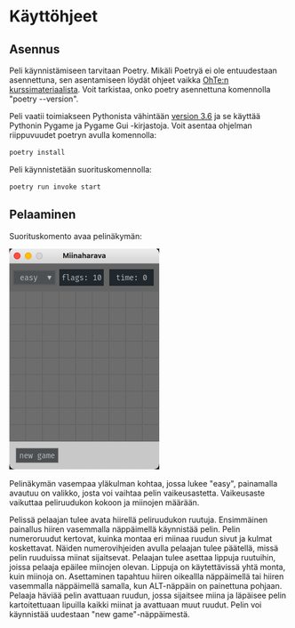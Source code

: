 
# Käyttöhjeet
## Asennus
Peli käynnistämiseen tarvitaan Poetry. Mikäli Poetryä ei ole entuudestaan asennettuna, sen asentamiseen löydät ohjeet vaikka [OhTe:n kurssimateriaalista](https://ohjelmistotekniikka-hy.github.io/python/poetry). Voit tarkistaa, onko poetry asennettuna komennolla "poetry --version".

Peli vaatii toimiakseen Pythonista vähintään [version 3.6](https://www.python.org/downloads/) ja se käyttää Pythonin Pygame ja Pygame Gui -kirjastoja. Voit asentaa ohjelman riippuvuudet poetryn avulla komennolla:
```bash
poetry install
```
Peli käynnistetään suorituskomennolla:
```bash
poetry run invoke start
```

## Pelaaminen

Suorituskomento avaa pelinäkymän:

![pelinakyma](./kuvat/miinaharava-nakyma-viikko6-easy.png)

Pelinäkymän vasempaa yläkulman kohtaa, jossa lukee "easy", painamalla avautuu on valikko, josta voi vaihtaa pelin vaikeusastetta. Vaikeusaste vaikuttaa peliruudukon kokoon ja miinojen määrään.

Pelissä pelaajan tulee avata hiirellä peliruudukon ruutuja. Ensimmäinen painallus hiiren vasemmalla näppäimellä käynnistää pelin. Pelin numeroruudut kertovat, kuinka montaa eri miinaa ruudun sivut ja kulmat koskettavat. Näiden numerovihjeiden avulla pelaajan tulee päätellä, missä pelin ruuduissa miinat sijaitsevat. Pelaajan tulee asettaa lippuja ruutuihin, joissa pelaaja epäilee miinojen olevan. Lippuja on käytettävissä yhtä monta, kuin miinoja on. Asettaminen tapahtuu hiiren oikeallla näppäimellä tai hiiren vasemmalla näppäimellä samalla, kun ALT-näppäin on painettuna pohjaan. Pelaaja häviää pelin avattuaan ruudun, jossa sijaitsee miina ja läpäisee pelin kartoitettuaan lipuilla kaikki miinat ja avattuaan muut ruudut. Pelin voi käynnistää uudestaan "new game"-näppäimestä.
